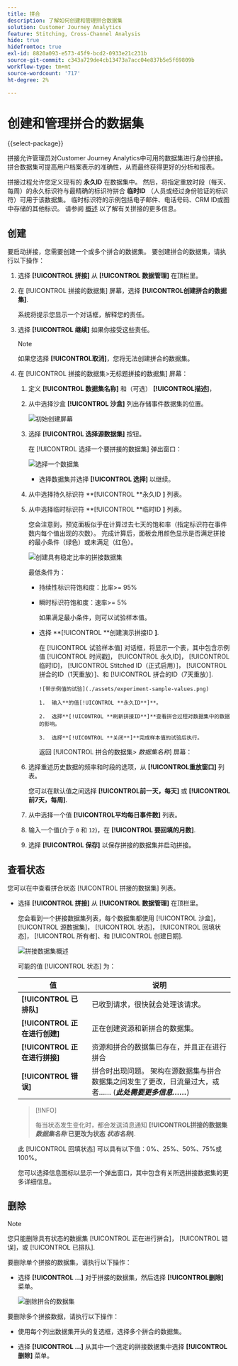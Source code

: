 ```yaml
---
title: 拼合
description: 了解如何创建和管理拼合数据集
solution: Customer Journey Analytics
feature: Stitching, Cross-Channel Analysis
hide: true
hidefromtoc: true
exl-id: 8820a093-e573-45f9-bcd2-0933e21c231b
source-git-commit: c343a729de4cb13473a7acc04e837b5e5f69809b
workflow-type: tm+mt
source-wordcount: '717'
ht-degree: 2%

---
```


# 创建和管理拼合的数据集

{{select-package}}

拼接允许管理员对Customer Journey Analytics中可用的数据集进行身份拼接。 拼合数据集可提高用户档案表示的准确性，从而最终获得更好的分析和报表。

拼接过程允许您定义现有的 **永久ID** 在数据集中。 然后，将指定重放时段（每天、每周）的永久标识符与最精确的标识符拼合 **临时ID** （人员或经过身份验证的标识符）可用于该数据集。 临时标识符的示例包括电子邮件、电话号码、CRM ID或图中存储的其他标识。 请参阅 [概述](overview.md) 以了解有关拼接的更多信息。

## 创建

要启动拼接，您需要创建一个或多个拼合的数据集。 要创建拼合的数据集，请执行以下操作：

1. 选择 **[!UICONTROL **&#x200B;拼接&#x200B;**]** 从 **[!UICONTROL **&#x200B;数据管理&#x200B;**]** 在顶栏里。

2. 在 [!UICONTROL 拼接的数据集] 屏幕，选择 **[!UICONTROL **&#x200B;创建拼合的数据集&#x200B;**]**.

   系统将提示您显示一个对话框，解释您的责任。

3. 选择 **[!UICONTROL **&#x200B;继续&#x200B;**]** 如果你接受这些责任。

   >[!NOTE]
   >
   >    如果您选择 **[!UICONTROL **&#x200B;取消&#x200B;**]**，您将无法创建拼合的数据集。

4. 在 [!UICONTROL 拼接的数据集>无标题拼接的数据集] 屏幕：

   1. 定义 **[!UICONTROL **&#x200B;数据集名称&#x200B;**]** 和（可选） **[!UICONTROL **&#x200B;描述&#x200B;**]**，

   2. 从中选择沙盒 **[!UICONTROL **&#x200B;沙盒&#x200B;**]** 列出存储事件数据集的位置。

      ![初始创建屏幕](./assets/create-initial.png)

   3. 选择 **[!UICONTROL **&#x200B;选择源数据集&#x200B;**]** 按钮。

      在 [!UICONTROL 选择一个要拼接的数据集] 弹出窗口：

      ![选择一个数据集](./assets/select-one-dataset.png)

      - 选择数据集并选择 **[!UICONTROL **&#x200B;选择&#x200B;**]** 以继续。

   4. 从中选择持久标识符 **[!UICONTROL **&#x200B;永久ID **]** 列表。

   5. 从中选择临时标识符 **[!UICONTROL **&#x200B;临时ID **]** 列表。

      您会注意到，预览面板似乎在计算过去七天的饱和率（指定标识符在事件数内每个值出现的次数）。 完成计算后，面板会用颜色显示是否满足拼接的最小条件（绿色）或未满足（红色）。

      ![创建具有稳定比率的拼接数据集](./assets/create-before-experimenting.png)

      最低条件为：

      - 持续性标识符饱和度：比率>= 95%

      - 瞬时标识符饱和度：速率>= 5%

        如果满足最小条件，则可以试验样本值。

      - 选择 **[!UICONTROL **&#x200B;创建演示拼接ID **]**.

        在 [!UICONTROL 试验样本值] 对话框，将显示一个表，其中包含示例值 [!UICONTROL 时间戳]， [!UICONTROL 永久ID]， [!UICONTROL 临时ID]， [!UICONTROL Stitched ID（正式启用）]， [!UICONTROL 拼合的ID（1天重放）]、和 [!UICONTROL 拼合的ID（7天重放）].

            ![带示例值的试验](./assets/experiment-sample-values.png)
            
            1.  输入**的值[!UICONTROL **永久ID**]**。
            
            2.  选择**[!UICONTROL **刷新拼接ID**]**查看拼合过程对数据集中的数据的影响。
            
            3.  选择**[!UICONTROL **关闭**]**完成样本值的试验后执行。
        

        返回 [!UICONTROL 拼合的数据集> _数据集名称_] 屏幕：

   6. 选择重述历史数据的频率和时段的选项，从 **[!UICONTROL **&#x200B;重放窗口&#x200B;**]** 列表。

      您可以在默认值之间选择 **[!UICONTROL **&#x200B;前一天，每天&#x200B;**]** 或 **[!UICONTROL **&#x200B;前7天，每周&#x200B;**]**.

   7. 从中选择一个值 **[!UICONTROL **&#x200B;平均每日事件数&#x200B;**]** 列表。

   8. 输入一个值(介于 `0` 和 `12`)，在 **[!UICONTROL **&#x200B;要回填的月数&#x200B;**]**.

   9. 选择 **[!UICONTROL **&#x200B;保存&#x200B;**]** 以保存拼接的数据集并启动拼接。

## 查看状态

您可以在中查看拼合状态 [!UICONTROL 拼接的数据集] 列表。

- 选择 **[!UICONTROL **&#x200B;拼接&#x200B;**]** 从 **[!UICONTROL **&#x200B;数据管理&#x200B;**]** 在顶栏里。

  您会看到一个拼接数据集列表，每个数据集都使用 [!UICONTROL 沙盒]， [!UICONTROL 源数据集]， [!UICONTROL 状态]， [!UICONTROL 回填状态]， [!UICONTROL 所有者]、和 [!UICONTROL 创建日期].

  ![拼接数据集概述](./assets/overview-stitched-datasetts.png)

  可能的值 [!UICONTROL 状态] 为：

  | 值 | 说明 |
  |-----|-----|
  | **[!UICONTROL **&#x200B;已排队&#x200B;**]** | 已收到请求，很快就会处理该请求。 |
  | **[!UICONTROL **&#x200B;正在进行创建&#x200B;**]** | 正在创建资源和新拼合的数据集。 |
  | **[!UICONTROL **&#x200B;正在进行拼接&#x200B;**]** | 资源和拼合的数据集已存在，并且正在进行拼合 |
  | **[!UICONTROL **&#x200B;错误&#x200B;**]** | 拼合时出现问题。 架构在源数据集与拼合数据集之间发生了更改，日流量过大，或者…… (_**此处需要更多信息……**_) |

  >[!INFO]
  >
  >    每当状态发生变化时，都会发送消息通知 **[!UICONTROL **&#x200B;拼接的数据集 _数据集名称_ 已更改为状态 _状态名称&#x200B;_**]**.


  此 [!UICONTROL 回填状态] 可以具有以下值：0%、25%、50%、75%或100%。

  您可以选择信息图标以显示一个弹出窗口，其中包含有关所选拼接数据集的更多详细信息。


## 删除

>[!NOTE]
>
>您只能删除具有状态的数据集 [!UICONTROL 正在进行拼合]， [!UICONTROL 错误]，或 [!UICONTROL 已排队].


要删除单个拼接的数据集，请执行以下操作：

- 选择 **[!UICONTROL **...**]** 对于拼接的数据集，然后选择 **[!UICONTROL **&#x200B;删除&#x200B;**]** 菜单。

  ![删除拼合的数据集](./assets/delete-stitched-dataset.png)

要删除多个拼接数据，请执行以下操作：

- 使用每个列出数据集开头的复选框，选择多个拼合的数据集。

- 选择 **[!UICONTROL **...**]** 从其中一个选定的拼接数据集中选择 **[!UICONTROL **&#x200B;删除&#x200B;**]** 菜单。
